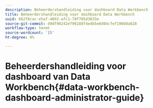 ```yaml
---
description: Beheerdershandleiding voor dashboard Data Workbench
title: Beheerdershandleiding voor dashboard Data Workbench
uuid: 662f8cac-e5af-4892-afc1-78f705d3033e
source-git-commit: d9df90242ef96188f4e4b5e6d04cfef196b0a628
workflow-type: tm+mt
source-wordcount: '15'
ht-degree: 0%

---
```



# Beheerdershandleiding voor dashboard van Data Workbench{#data-workbench-dashboard-administrator-guide}

